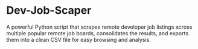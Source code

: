 # Dev-Job-Scaper
A powerful Python script that scrapes remote developer job listings across multiple popular remote job boards, consolidates the results, and exports them into a clean CSV file for easy browsing and analysis.
